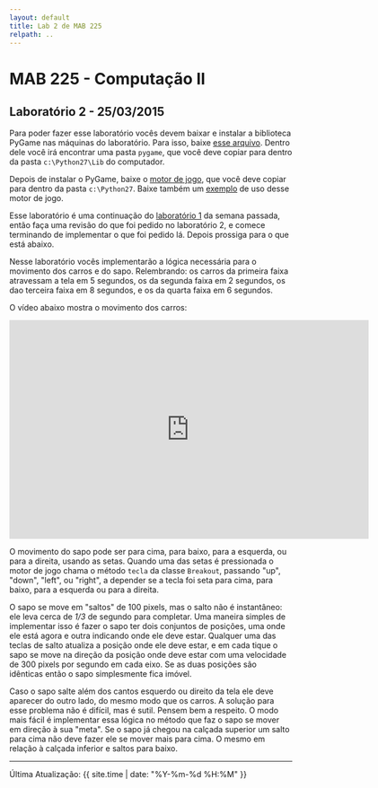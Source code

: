 ```yaml
---
layout: default
title: Lab 2 de MAB 225
relpath: ..
---
```


MAB 225 - Computação II
=======================

Laboratório 2 - 25/03/2015
--------------------------

Para poder fazer esse laboratório vocês devem baixar e instalar a biblioteca PyGame nas máquinas
do laboratório. Para isso, baixe [esse arquivo](pygame_lab.zip). Dentro dele você irá encontrar uma
pasta `pygame`, que você deve copiar para dentro da pasta `c:\Python27\Lib` do computador.

Depois de instalar o PyGame, baixe o [motor de jogo](motor.py), que você deve copiar para dentro
da pasta `c:\Python27`. Baixe também um [exemplo](jogo.py) de uso desse motor de jogo.

Esse laboratório é uma continuação do [laboratório 1](lab1.html) da semana
passada, então faça uma revisão do que foi pedido no laboratório 2, e comece
terminando de implementar o que foi pedido lá. Depois prossiga para o que
está abaixo.

Nesse laboratório vocês implementarão a lógica necessária para o movimento dos carros
e do sapo. Relembrando: os carros da primeira faixa atravessam a tela em 5 segundos,
os da segunda faixa em 2 segundos, os dao terceira faixa em 8 segundos, e os da
quarta faixa em 6 segundos.

O vídeo abaixo mostra o movimento dos carros:

<iframe width="640" height="390" src="http://www.youtube.com/embed/hHehXLhHOc0" frameborder="0" allowfullscreen="1">
dummy
</iframe>

O movimento do sapo pode ser para cima, para baixo, para a esquerda, ou para a direita, usando
as setas. Quando uma das setas é pressionada o motor de jogo chama o método `tecla` da classe
`Breakout`, passando "up", "down", "left", ou "right", a depender se a tecla foi seta para cima, para baixo,
para a esquerda ou para a direita.

O sapo se move em "saltos" de 100 pixels, mas o salto não é instantâneo:
ele leva cerca de *1/3* de segundo para completar. Uma maneira simples de implementar isso
é fazer o sapo ter dois conjuntos de posições, uma onde ele está agora e outra indicando
onde ele deve estar. Qualquer uma das teclas de salto atualiza a posição onde ele deve
estar, e em cada tique o sapo se move na direção da posição onde
deve estar com uma velocidade de 300 pixels por segundo em cada eixo.
Se as duas posições são idênticas então o sapo simplesmente fica imóvel.

Caso o sapo salte além dos cantos esquerdo ou direito da tela ele deve aparecer do outro lado, do mesmo
modo que os carros. A solução para esse problema não é difícil, mas é sutil. Pensem bem a respeito. O modo
mais fácil é implementar essa lógica no método que faz o sapo se mover em direção à sua "meta". Se o sapo já
chegou na calçada superior um salto para cima não deve fazer ele se mover mais para cima. O mesmo em relação
à calçada inferior e saltos para baixo.

* * * * *

Última Atualização: {{ site.time | date: "%Y-%m-%d %H:%M" }}
